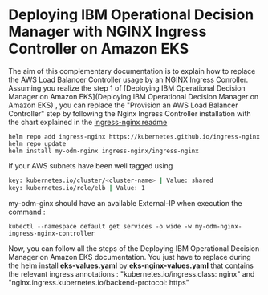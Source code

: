 # Deploying IBM Operational Decision Manager with NGINX Ingress Controller on Amazon EKS

The aim of this complementary documentation is to explain how to replace the AWS Load Balancer Controller usage by an NGINX Ingress Conroller.
Assuming you realize the step 1 of [Deploying IBM Operational Decision Manager on Amazon EKS](Deploying IBM Operational Decision Manager on Amazon EKS) , you can replace the "Provision an AWS Load Balancer Controller" step by following the Nginx Ingress Controller installation with the chart explained in the [ingress-nginx readme](https://github.com/kubernetes/ingress-nginx/tree/main/charts/ingress-nginx#install-chart)

```console
helm repo add ingress-nginx https://kubernetes.github.io/ingress-nginx
helm repo update
helm install my-odm-nginx ingress-nginx/ingress-nginx
```

If your AWS subnets have been well tagged using 

```bash
key: kubernetes.io/cluster/<cluster-name> | Value: shared
key: kubernetes.io/role/elb | Value: 1
```
my-odm-ginx should have an available External-IP when execution the command :

```console
kubectl --namespace default get services -o wide -w my-odm-nginx-ingress-nginx-controller
```

Now, you can follow all the steps of the Deploying IBM Operational Decision Manager on Amazon EKS documentation.
You just have to replace during the helm install **eks-values.yaml** by **eks-nginx-values.yaml** that contains the relevant ingress annotations :
"kubernetes.io/ingress.class: nginx" and "nginx.ingress.kubernetes.io/backend-protocol: https" 

